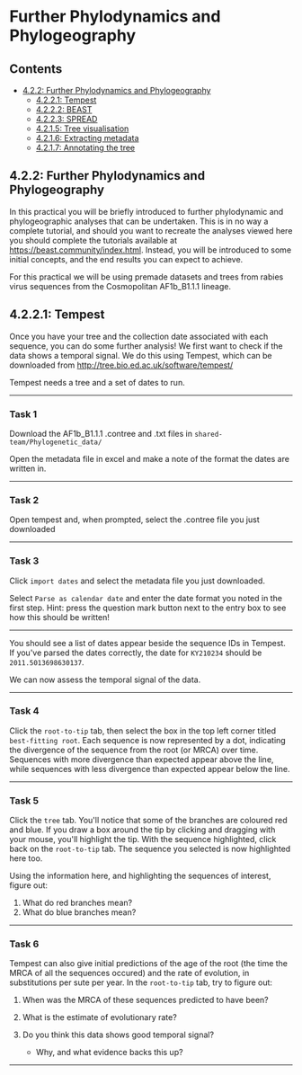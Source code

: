 # Further Phylodynamics and Phylogeography

## Contents

* [4.2.2: Further Phylodynamics and Phylogeography](#4.2.1-tree-building)
	+ [4.2.2.1: Tempest](#4.2.1.1-preparation)
	+ [4.2.2.2: BEAST](#4.2.1.3-model-selection)
	+ [4.2.2.3: SPREAD](#4.2.1.4-tree-building)
	+ [4.2.1.5: Tree visualisation](#4.2.1.5-tree-visualisation)
	+ [4.2.1.6: Extracting metadata](#4.2.1.6-extracting-metadata)
	+ [4.2.1.7: Annotating the tree](#4.2.1.7-annotating-the-tree)
	
## 4.2.2: Further Phylodynamics and Phylogeography

In this practical you will be briefly introduced to further phylodynamic and phylogeographic analyses that can be undertaken. This is in no way a complete tutorial, and should you want to recreate the analyses viewed here you should complete the tutorials available at https://beast.community/index.html. Instead, you will be introduced to some initial concepts, and the end results you can expect to achieve.

For this practical we will be using premade datasets and trees from rabies virus sequences from the Cosmopolitan AF1b_B1.1.1 lineage. 



## 4.2.2.1: Tempest

Once you have your tree and the collection date associated with each sequence, you can do some further analysis! We first want to check if the data shows a temporal signal. We do this using Tempest, which can be downloaded from http://tree.bio.ed.ac.uk/software/tempest/ 

Tempest needs a tree and a set of dates to run.

___

### Task 1

Download the AF1b_B1.1.1 .contree and .txt files in `shared-team/Phylogenetic_data/`

Open the metadata file in excel and make a note of the format the dates are written in.

___

### Task 2

Open tempest and, when prompted, select the .contree file you just downloaded

___

### Task 3

Click `import dates` and select the metadata file you just downloaded.

Select `Parse as calendar date` and enter the date format you noted in the first step.
Hint: press the question mark button next to the entry box to see how this should be written! 

___

You should see a list of dates appear beside the sequence IDs in Tempest. If you've parsed the dates correctly, the date for `KY210234` should be `2011.5013698630137`.

We can now assess the temporal signal of the data. 

___

### Task 4

Click the `root-to-tip` tab, then select the box in the top left corner titled `best-fitting root`. Each sequence is now represented by a dot, indicating the divergence of the sequence from the root (or MRCA) over time. Sequences with more divergence than expected appear above the line, while sequences with less divergence than expected appear below the line. 

___

### Task 5

Click the `tree` tab. You'll notice that some of the branches are coloured red and blue. If you draw a box around the tip by clicking and dragging with your mouse, you'll highlight the tip. With the sequence highlighted, click back on the `root-to-tip` tab. The sequence you selected is now highlighted here too. 

Using the information here, and highlighting the sequences of interest, figure out:

  1. What do red branches mean?
  2. What do blue branches mean?
  
___

### Task 6

Tempest can also give initial predictions of the age of the root (the time the MRCA of all the sequences occured) and the rate of evolution, in substitutions per sute per year. In the `root-to-tip` tab, try to figure out:

  1. When was the MRCA of these sequences predicted to have been?
  2. What is the estimate of evolutionary rate?

  3. Do you think this data shows good temporal signal? 
      + Why, and what evidence backs this up?
      
___

